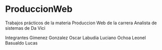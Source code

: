 # ProduccionWeb
Trabajos prácticos de la materia Produccion Web de la carrera Analista de sistemas de Da Vici

Integrantes 
Gimenez Gonzalez Oscar
Labudia Luciano
Ochoa Leonel
Basualdo Lucas
